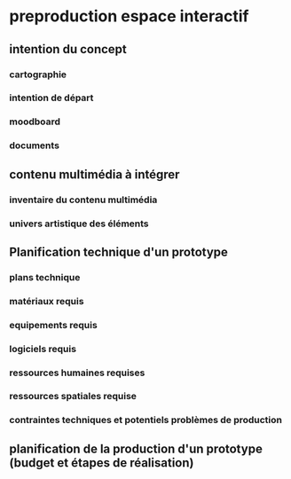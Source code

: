 # preproduction espace interactif
## intention du concept
### cartographie
### intention de départ
### moodboard
### documents


## contenu multimédia à intégrer
### inventaire du contenu multimédia
### univers artistique des éléments

## Planification technique d'un prototype
### plans technique
### matériaux requis
### equipements requis
### logiciels requis
### ressources humaines requises
### ressources spatiales requise
### contraintes techniques et potentiels problèmes de production

## planification de la production d'un prototype (budget et étapes de réalisation)

